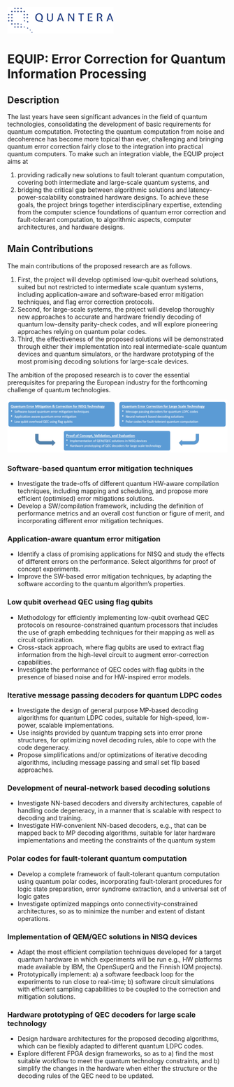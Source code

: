 ![logo](quantera_logo_b_small.png)
 
# EQUIP: Error Correction for Quantum Information Processing

## Description

The last years have seen significant advances in the field of quantum technologies, consolidating the development of basic requirements for quantum computation. Protecting the quantum computation from noise and decoherence has become more topical than ever, challenging and bringing quantum error correction fairly close to the integration into practical quantum computers. To make such an integration viable, the EQUIP project aims at
1. providing radically new solutions to fault tolerant quantum computation, covering both intermediate and large-scale quantum systems, and
2. bridging the critical gap between algorithmic solutions and latency-power-scalability constrained hardware designs.
To achieve these goals, the project brings together interdisciplinary expertise, extending from the computer science foundations of quantum error correction and fault-tolerant computation, to algorithmic aspects, computer architectures, and hardware designs.

## Main Contributions

The main contributions of the proposed research are as follows.
1. First, the project will develop optimised low-qubit overhead solutions, suited but not restricted to intermediate scale quantum systems, including application-aware and software-based error mitigation techniques, and flag error correction protocols.
2. Second, for large-scale systems, the project will develop thoroughly new approaches to accurate and hardware friendly decoding of quantum low-density parity-check codes, and will explore pioneering approaches relying on quantum polar codes.
3. Third, the effectiveness of the proposed solutions will be demonstrated through either their implementation into real intermediate-scale quantum devices and
quantum simulators, or the hardware prototyping of the most promising decoding solutions for large-scale devices.

The ambition of the proposed research is to cover the essential prerequisites for preparing the European industry for the forthcoming challenge of quantum
technologies.

![workflow](equip_workflow.png)

### Software-based quantum error mitigation techniques
- Investigate the trade-offs of different quantum HW-aware compilation techniques, including mapping and scheduling, and propose more efficient (optimised) error mitigations solutions.
- Develop a SW/compilation framework, including the definition of performance metrics and an overall cost function or figure of merit, and incorporating different error mitigation techniques.

### Application-aware quantum error mitigation
- Identify a class of promising applications for NISQ and study the effects of different errors on the performance. Select algorithms for proof of concept experiments.
- Improve the SW-based error mitigation techniques, by adapting the software according to the quantum algorithm’s properties.

### Low qubit overhead QEC using flag qubits
- Methodology for efficiently implementing low-qubit overhead QEC protocols on resource-constrained quantum processors that includes the use of graph embedding techniques for their mapping as well as circuit optimization.
- Cross-stack approach, where flag qubits are used to extract flag information from the high-level circuit to augment error-correction capabilities.
- Investigate the performance of QEC codes with flag qubits in the presence of biased noise and for HW-inspired error models.

### Iterative message passing decoders for quantum LDPC codes
- Investigate the design of general purpose MP-based decoding algorithms for quantum LDPC codes, suitable for high-speed, low-power, scalable implementations.
- Use insights provided by quantum trapping sets into error prone structures, for optimizing novel decoding rules, able to cope with the code degeneracy.
- Propose simplifications and/or optimizations of iterative decoding algorithms, including message passing and small set flip based approaches.

### Development of neural-network based decoding solutions
- Investigate NN-based decoders and diversity architectures, capable of handling code degeneracy, in a manner that is scalable with respect to decoding and training.
- Investigate HW-convenient NN-based decoders, e.g., that can be mapped back to MP decoding algorithms, suitable for later hardware implementations and meeting the constraints of the quantum system


### Polar codes for fault-tolerant quantum computation
- Develop a complete framework of fault-tolerant quantum computation using quantum polar codes, incorporating fault-tolerant procedures for logic state
preparation, error syndrome extraction, and a universal set of logic gates
- Investigate optimized mappings onto connectivity-constrained architectures, so as to minimize the number and extent of distant operations.

### Implementation of QEM/QEC solutions in NISQ devices
- Adapt the most efficient compilation techniques developed for a target quantum hardware in which experiments will be run e.g., HW platforms made available by IBM, the OpenSuperQ and the Finnish IQM projects).
- Prototypically implement: a) a software feedback loop for the experiments to run close to real-time; b) software circuit simulations with efficient sampling capabilities to be coupled to the correction and mitigation solutions.

### Hardware prototyping of QEC decoders for large scale technology
- Design hardware architectures for the proposed decoding algorithms, which can be flexibly adapted to different quantum LDPC codes.
- Explore different FPGA design frameworks, so as to a) find the most suitable workflow to meet the quantum technology constraints, and b) simplify the changes in the hardware when either the structure or the decoding rules of the QEC need to be updated.
